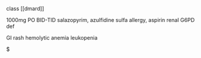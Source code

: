 class [[dmard]]

1000mg PO BID-TID
salazopyrim, azulfidine 
sulfa allergy, aspirin 
renal
G6PD def

GI
rash 
hemolytic anemia 
leukopenia

$